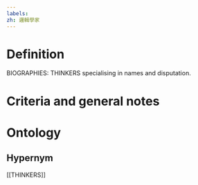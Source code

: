 ```yaml
---
labels: 
zh: 邏輯學家
---
```


# Definition
BIOGRAPHIES: THINKERS specialising in names and disputation.
# Criteria and general notes
# Ontology

## Hypernym
[[THINKERS]]